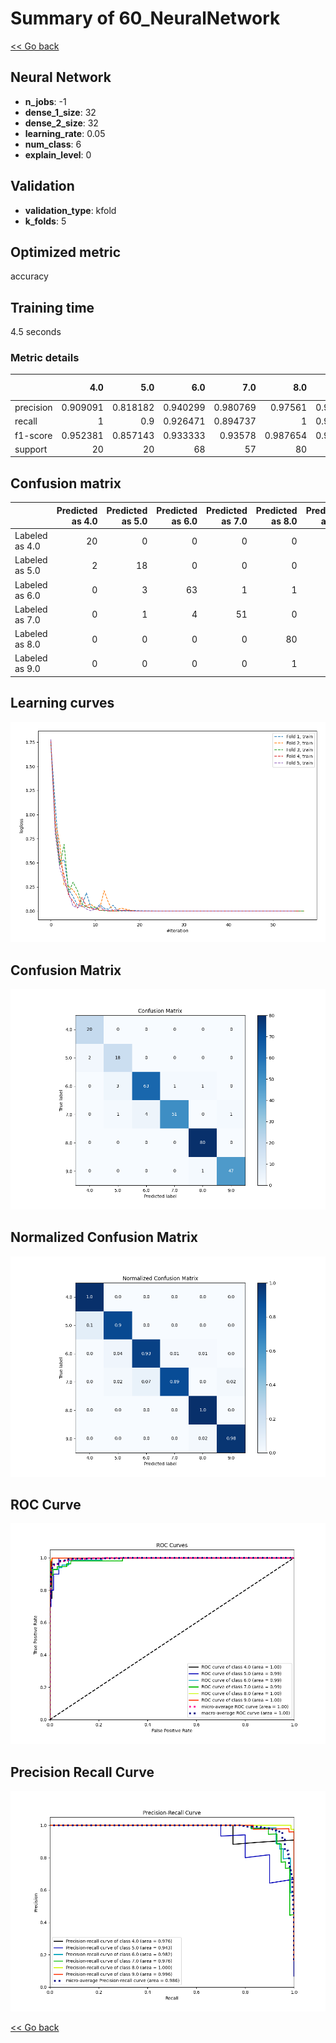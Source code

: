# Summary of 60_NeuralNetwork

[<< Go back](../README.md)


## Neural Network
- **n_jobs**: -1
- **dense_1_size**: 32
- **dense_2_size**: 32
- **learning_rate**: 0.05
- **num_class**: 6
- **explain_level**: 0

## Validation
 - **validation_type**: kfold
 - **k_folds**: 5

## Optimized metric
accuracy

## Training time

4.5 seconds

### Metric details
|           |       4.0 |       5.0 |       6.0 |       7.0 |       8.0 |       9.0 |   accuracy |   macro avg |   weighted avg |   logloss |
|:----------|----------:|----------:|----------:|----------:|----------:|----------:|-----------:|------------:|---------------:|----------:|
| precision |  0.909091 |  0.818182 |  0.940299 |  0.980769 |  0.97561  |  0.979167 |   0.952218 |    0.933853 |       0.953715 |  0.204099 |
| recall    |  1        |  0.9      |  0.926471 |  0.894737 |  1        |  0.979167 |   0.952218 |    0.950062 |       0.952218 |  0.204099 |
| f1-score  |  0.952381 |  0.857143 |  0.933333 |  0.93578  |  0.987654 |  0.979167 |   0.952218 |    0.94091  |       0.952249 |  0.204099 |
| support   | 20        | 20        | 68        | 57        | 80        | 48        |   0.952218 |  293        |     293        |  0.204099 |


## Confusion matrix
|                |   Predicted as 4.0 |   Predicted as 5.0 |   Predicted as 6.0 |   Predicted as 7.0 |   Predicted as 8.0 |   Predicted as 9.0 |
|:---------------|-------------------:|-------------------:|-------------------:|-------------------:|-------------------:|-------------------:|
| Labeled as 4.0 |                 20 |                  0 |                  0 |                  0 |                  0 |                  0 |
| Labeled as 5.0 |                  2 |                 18 |                  0 |                  0 |                  0 |                  0 |
| Labeled as 6.0 |                  0 |                  3 |                 63 |                  1 |                  1 |                  0 |
| Labeled as 7.0 |                  0 |                  1 |                  4 |                 51 |                  0 |                  1 |
| Labeled as 8.0 |                  0 |                  0 |                  0 |                  0 |                 80 |                  0 |
| Labeled as 9.0 |                  0 |                  0 |                  0 |                  0 |                  1 |                 47 |

## Learning curves
![Learning curves](learning_curves.png)
## Confusion Matrix

![Confusion Matrix](confusion_matrix.png)


## Normalized Confusion Matrix

![Normalized Confusion Matrix](confusion_matrix_normalized.png)


## ROC Curve

![ROC Curve](roc_curve.png)


## Precision Recall Curve

![Precision Recall Curve](precision_recall_curve.png)



[<< Go back](../README.md)
